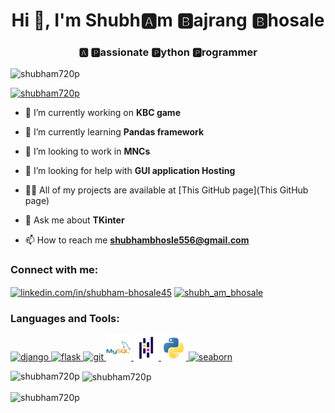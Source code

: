 <h1 align="center">Hi 👋, I'm Shubh🅰️m 🅱️ajrang 🅱️hosale</h1>
<h3 align="center">🅰️ 🅿️assionate 🅿️ython 🅿️rogrammer</h3>
<p align="left"> <img src="https://komarev.com/ghpvc/?username=shubham720p&label=Profile%20views&color=0e75b6&style=flat" alt="shubham720p" /> </p>

<p align="left"> <a href="https://github.com/ryo-ma/github-profile-trophy"><img src="https://github-profile-trophy.vercel.app/?username=shubham720p" alt="shubham720p" /></a> </p>

- 🔭 I’m currently working on **KBC game**

- 🌱 I’m currently learning **Pandas framework**

- 👯 I’m looking to work in **MNCs**

- 🤝 I’m looking for help with **GUI application Hosting**

- 👨‍💻 All of my projects are available at [This GitHub page](This GitHub page)

- 💬 Ask me about **TKinter**

- 📫 How to reach me **shubhambhosle556@gmail.com**

<h3 align="left">Connect with me:</h3>
<p align="left">
<a href="https://linkedin.com/in/shubham bhosale" target="blank"><img align="center" src="https://raw.githubusercontent.com/rahuldkjain/github-profile-readme-generator/master/src/images/icons/Social/linked-in-alt.svg" alt="linkedin.com/in/shubham-bhosale45
" height="30" width="40" /></a>
<a href="https://instagram.com/shubh_am_bhosale" target="blank"><img align="center" src="https://raw.githubusercontent.com/rahuldkjain/github-profile-readme-generator/master/src/images/icons/Social/instagram.svg" alt="shubh_am_bhosale" height="30" width="40" /></a>
</p>

<h3 align="left">Languages and Tools:</h3>
<p align="left"> <a href="https://www.djangoproject.com/" target="_blank" rel="noreferrer"> <img src="https://cdn.worldvectorlogo.com/logos/django.svg" alt="django" width="40" height="40"/> </a> <a href="https://flask.palletsprojects.com/" target="_blank" rel="noreferrer"> <img src="https://www.vectorlogo.zone/logos/pocoo_flask/pocoo_flask-icon.svg" alt="flask" width="40" height="40"/> </a> <a href="https://git-scm.com/" target="_blank" rel="noreferrer"> <img src="https://www.vectorlogo.zone/logos/git-scm/git-scm-icon.svg" alt="git" width="40" height="40"/> </a> <a href="https://www.mysql.com/" target="_blank" rel="noreferrer"> <img src="https://raw.githubusercontent.com/devicons/devicon/master/icons/mysql/mysql-original-wordmark.svg" alt="mysql" width="40" height="40"/> </a> <a href="https://pandas.pydata.org/" target="_blank" rel="noreferrer"> <img src="https://raw.githubusercontent.com/devicons/devicon/2ae2a900d2f041da66e950e4d48052658d850630/icons/pandas/pandas-original.svg" alt="pandas" width="40" height="40"/> </a> <a href="https://www.python.org" target="_blank" rel="noreferrer"> <img src="https://raw.githubusercontent.com/devicons/devicon/master/icons/python/python-original.svg" alt="python" width="40" height="40"/> </a> <a href="https://seaborn.pydata.org/" target="_blank" rel="noreferrer"> <img src="https://seaborn.pydata.org/_images/logo-mark-lightbg.svg" alt="seaborn" width="40" height="40"/> </a> </p>

<p><img align="left" src="https://github-readme-stats.vercel.app/api/top-langs?username=shubham720p&show_icons=true&locale=en&layout=compact" alt="shubham720p" /></p>

<p>&nbsp;<img align="center" src="https://github-readme-stats.vercel.app/api?username=shubham720p&show_icons=true&locale=en" alt="shubham720p" /></p>

<p><img align="center" src="https://github-readme-streak-stats.herokuapp.com/?user=shubham720p&" alt="shubham720p" /></p>
